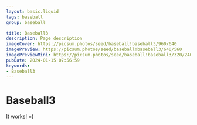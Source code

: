 ```yaml
---
layout: basic.liquid
tags: baseball
group: baseball

title: Baseball3
description: Page description
imageCover: https://picsum.photos/seed/baseball!baseball3/960/640
imagePreview: https://picsum.photos/seed/baseball!baseball3/640/560
imagePreviewMini: https://picsum.photos/seed/baseball!baseball3/320/240
pubDate: 2024-01-15 07:56:59
keywords:
- Baseball3
---
```


# Baseball3

It works! =)
